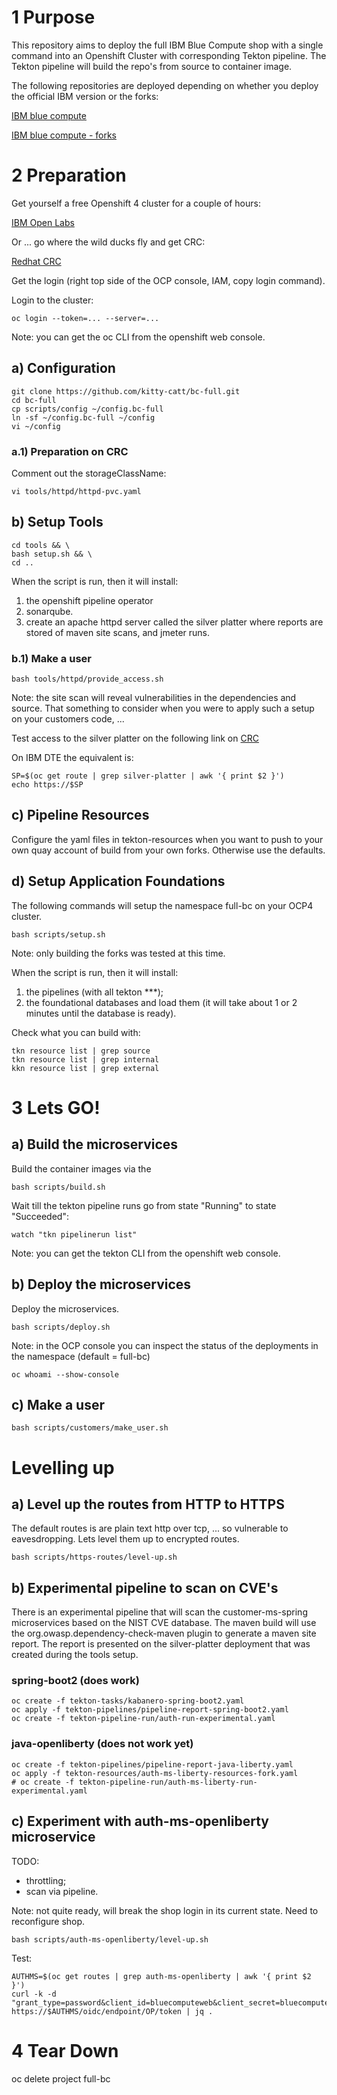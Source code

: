 # 1 Purpose

This repository aims to deploy the full IBM Blue Compute shop with a single command into an Openshift Cluster with corresponding Tekton pipeline. The Tekton pipeline will build the repo's from source to container image. <br>

The following repositories are deployed depending on whether you deploy the official IBM version or the forks: <br>

[IBM blue compute](https://github.com/ibm-garage-ref-storefront/?q=storefront-ui+OR+spring&type=&language=)

[IBM blue compute - forks](https://github.com/kitty-catt?tab=repositories&q=spring+OR+storefront-ui&type=&language=)


# 2 Preparation

Get yourself a free Openshift 4 cluster for a couple of hours:

[IBM Open Labs](https://developer.ibm.com/openlabs/openshift)

Or ... go where the wild ducks fly and get CRC:

[Redhat CRC](https://developers.redhat.com/products/codeready-containers/overview)

Get the login (right top side of the OCP console, IAM, copy login command).

Login to the cluster:

    oc login --token=... --server=...

Note: you can get the oc CLI from the openshift web console.

## a) Configuration

    git clone https://github.com/kitty-catt/bc-full.git
    cd bc-full   
    cp scripts/config ~/config.bc-full
    ln -sf ~/config.bc-full ~/config
    vi ~/config

### a.1) Preparation on CRC

Comment out the storageClassName:

    vi tools/httpd/httpd-pvc.yaml


## b) Setup Tools

    cd tools && \
    bash setup.sh && \
    cd .. 

When the script is run, then it will install:
1. the openshift pipeline operator
2. sonarqube. 
3. create an apache httpd server called the silver platter where reports are stored of maven site scans, and jmeter runs.


### b.1) Make a user 

    bash tools/httpd/provide_access.sh

Note: the site scan will reveal vulnerabilities in the dependencies and source. That something to consider when you were to apply such a setup on your customers code, ... 

Test access to the silver platter on the following link on [CRC](http://silver-platter-full-bc.apps-crc.testing/) 

On IBM DTE the equivalent is:

    SP=$(oc get route | grep silver-platter | awk '{ print $2 }')
    echo https://$SP


## c) Pipeline Resources

Configure the yaml files in tekton-resources when you want to push to your own quay account of build from your own forks. Otherwise use the defaults.


## d) Setup Application Foundations

The following commands will setup the namespace full-bc on your OCP4 cluster.

    bash scripts/setup.sh

Note: only building the forks was tested at this time.

When the script is run, then it will install:
1. the pipelines (with all tekton ***);
2. the foundational databases and load them (it will take about 1 or 2 minutes until the database is ready). 

Check what you can build with:

    tkn resource list | grep source
    tkn resource list | grep internal
    kkn resource list | grep external


# 3 Lets GO!

## a) Build the microservices

Build the container images via the 

    bash scripts/build.sh

Wait till the tekton pipeline runs go from state "Running" to state "Succeeded": 

    watch "tkn pipelinerun list"

Note: you can get the tekton CLI from the openshift web console.

## b) Deploy the microservices

Deploy the microservices.

    bash scripts/deploy.sh


Note: in the OCP console you can inspect the status of the deployments in the namespace (default = full-bc)

    oc whoami --show-console


## c) Make a user

    bash scripts/customers/make_user.sh

# Levelling up

## a) Level up the routes from HTTP to HTTPS

The default routes is are plain text http over tcp, ... so vulnerable to eavesdropping. Lets level them up to encrypted routes. 

    bash scripts/https-routes/level-up.sh

## b) Experimental pipeline to scan on CVE's

There is an experimental pipeline that will scan the customer-ms-spring microservices based on the NIST CVE database. The maven build will use the org.owasp.dependency-check-maven plugin to generate a maven site report. The report is presented on the silver-platter deployment that was created during the tools setup.

### spring-boot2 (does work)

    oc create -f tekton-tasks/kabanero-spring-boot2.yaml
    oc apply -f tekton-pipelines/pipeline-report-spring-boot2.yaml
    oc create -f tekton-pipeline-run/auth-run-experimental.yaml

### java-openliberty (does not work yet)

    oc create -f tekton-pipelines/pipeline-report-java-liberty.yaml 
    oc apply -f tekton-resources/auth-ms-liberty-resources-fork.yaml
    # oc create -f tekton-pipeline-run/auth-ms-liberty-run-experimental.yaml 

## c) Experiment with auth-ms-openliberty microservice

TODO:
- throttling;
- scan via pipeline.

Note: not quite ready, will break the shop login in its current state. Need to reconfigure shop.

    bash scripts/auth-ms-openliberty/level-up.sh 

Test:

    AUTHMS=$(oc get routes | grep auth-ms-openliberty | awk '{ print $2 }')
    curl -k -d "grant_type=password&client_id=bluecomputeweb&client_secret=bluecomputewebs3cret&username=foo&password=bar&scope=openid" https://$AUTHMS/oidc/endpoint/OP/token | jq .


# 4 Tear Down

   oc delete project full-bc

